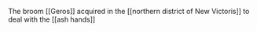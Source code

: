 The broom [[Geros]] acquired in the [[northern district of New Victoris]] to deal with the [[ash hands]] 